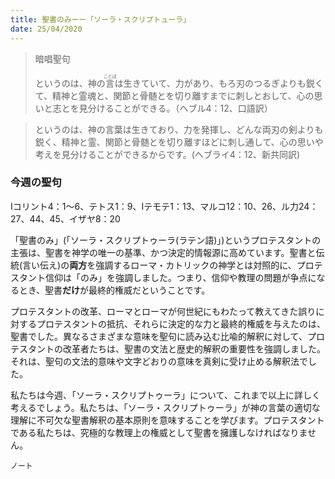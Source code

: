 ```yaml
---
title: 聖書のみーー「ソーラ・スクリプトューラ」
date: 25/04/2020
---
```



> <p>暗唱聖句</p>
> というのは、神の<ruby>言<rt>ことば</rt></ruby>は生きていて、力があり、もろ刃のつるぎよりも鋭くて、精神と霊魂と、関節と骨髄とを切り離すまでに刺しとおして、心の思いと志とを見分けることができる。（ヘブル4：12、口語訳）

> <p></p>
> というのは、神の言葉は生きており、力を発揮し、どんな両刃の剣よりも鋭く、精神と霊、関節と骨髄とを切り離すほどに刺し通して、心の思いや考えを見分けることができるからです。(ヘブライ4：12、新共同訳)

### 今週の聖句
Iコリント4：1〜6、テトス1：9、Iテモテ1：13、マルコ12：10、26、ル力24：27、44、45、イザヤ8：20

「聖書のみ」(「ソーラ・スクリプトゥーラ(ラテン語)」)というプロテスタントの主張は、聖書を神学の唯一の基準、かつ決定的情報源に高めています。聖書と伝統(言い伝え)の**両方**を強調するローマ・カトリックの神学とは対照的に、プロテスタント信仰は「のみ」を強調しました。つまり、信仰や教理の問題が争点になるとき、聖書**だけ**が最終的権威だということです。

プロテスタントの改革、ローマとローマが何世紀にもわたって教えてきた誤りに対するプロテスタントの抵抗、それらに決定的な力と最終的権威を与えたのは、聖書でした。異なるさまざまな意味を聖句に読み込む比喩的解釈に対して、プロテスタントの改革者たちは、聖書の文法と歴史的解釈の重要性を強調しました。それは、聖句の文法的意味や文字どおりの意味を真剣に受け止める解釈法でした。

私たちは今週、「ソーラ・スクリプトゥーラ」について、これまで以上に詳しく考えるでしょう。私たちは、「ソーラ・スクリプトゥーラ」が神の言葉の適切な理解に不可欠な聖書解釈の基本原則を意味することを学びます。プロテスタントである私たちは、究極的な教理上の権威として聖書を擁護しなければなりません。

`ノート`